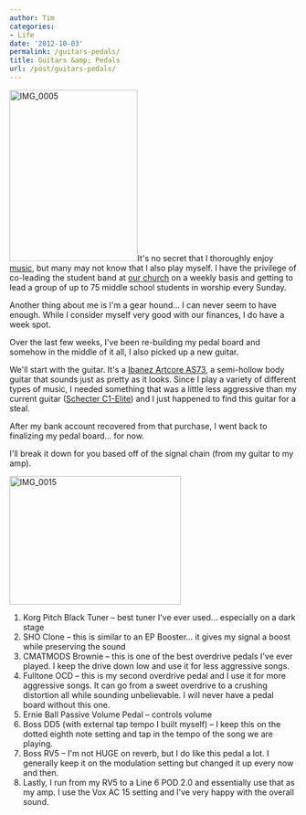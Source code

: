 ```yaml
---
author: Tim
categories:
- Life
date: '2012-10-03'
permalink: /guitars-pedals/
title: Guitars &amp; Pedals
url: /post/guitars-pedals/
---
```


<img class="size-medium wp-image-370 alignright" alt="IMG_0005" src="http://timw.co/wp-content/uploads/2012/12/IMG_0005-224x300.jpg" width="224" height="300" />It's no secret that I thoroughly enjoy [music][1], but many may not know that I also play myself. I have the privilege of co-leading the student band at [our church][2] on a weekly basis and getting to lead a group of up to 75 middle school students in worship every Sunday.

Another thing about me is I'm a gear hound&#8230; I can never seem to have enough. While I consider myself very good with our finances, I do have a week spot.

Over the last few weeks, I've been re-building my pedal board and somehow in the middle of it all, I also picked up a new guitar.

We'll start with the guitar. It's a [Ibanez Artcore AS73][3], a semi-hollow body guitar that sounds just as pretty as it looks. Since I play a variety of different types of music, I needed something that was a little less aggressive than my current guitar ([Schecter C1-Elite][4]) and I just happened to find this guitar for a steal.

After my bank account recovered from that purchase, I went back to finalizing my pedal board&#8230; for now.

I'll break it down for you based off of the signal chain (from my guitar to my amp).

<img class="alignnone size-medium wp-image-374" alt="IMG_0015" src="http://timw.co/wp-content/uploads/2012/12/IMG_0015-300x225.jpg" width="300" height="225" />

  1. Korg Pitch Black Tuner &#8211; best tuner I've ever used&#8230; especially on a dark stage
  2. SHO Clone &#8211; this is similar to an EP Booster&#8230; it gives my signal a boost while preserving the sound
  3. CMATMODS Brownie &#8211; this is one of the best overdrive pedals I've ever played. I keep the drive down low and use it for less aggressive songs.
  4. Fulltone OCD &#8211; this is my second overdrive pedal and I use it for more aggressive songs. It can go from a sweet overdrive to a crushing distortion all while sounding unbelievable. I will never have a pedal board without this one.
  5. Ernie Ball Passive Volume Pedal &#8211; controls volume
  6. Boss DD5 (with external tap tempo I built myself) &#8211; I keep this on the dotted eighth note setting and tap in the tempo of the song we are playing.
  7. Boss RV5 &#8211; I'm not HUGE on reverb, but I do like this pedal a lot. I generally keep it on the modulation setting but changed it up every now and then.
  8. Lastly, I run from my RV5 to a Line 6 POD 2.0 and essentially use that as my amp. I use the Vox AC 15 setting and I've very happy with the overall sound.

&nbsp;

 [1]: http://thenoiselounge.com
 [2]: http://parkerhill.org
 [3]: http://www.ibanez.com/HollowBodyGuitars/model-AS73
 [4]: http://www.schecterguitars.com/International/Vault/15/C-1-ELITE-2001-2007.aspx
 
